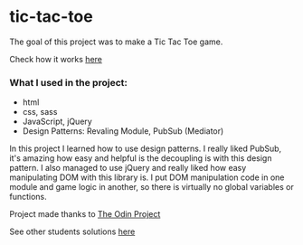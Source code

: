 # tic-tac-toe

The goal of this project was to make a Tic Tac Toe game.

Check how it works [here](https://kaliberpoziomka.github.io/tic-tac-toe/)

### What I used in the project:
- html
- css, sass
- JavaScript, jQuery
- Design Patterns: Revaling Module, PubSub (Mediator)

In this project I learned how to use design patterns. 
I really liked PubSub, it's amazing how easy and helpful is the decoupling is with this design pattern.
I also managed to use jQuery and really liked how easy manipulating DOM with this library is.
I put DOM manipulation code in one module and game logic in another, so there is virtually no global variables or functions.

Project made thanks to [The Odin Project](https://www.theodinproject.com/home)

See other students solutions [here](https://www.theodinproject.com/lessons/tic-tac-toe-javascript)
